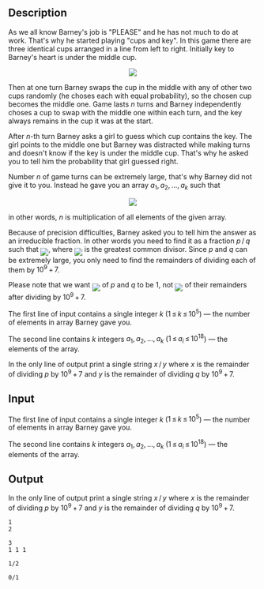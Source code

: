 ## Description

<div><p>As we all know Barney's job is "PLEASE" and he has not much to do at work. That's why he started playing "cups and key". In this game there are three identical cups arranged in a line from left to right. Initially key to Barney's heart is under the middle cup.</p><center> <img class="tex-graphics" src="file://AoCpwtEN.png" style="max-width: 100.0%;max-height: 100.0%;"> </center><p>Then at one turn Barney swaps the cup in the middle with any of other two cups randomly (he choses each with equal probability), so the chosen cup becomes the middle one. Game lasts <span class="tex-span"><i>n</i></span> turns and Barney <span class="tex-font-style-bf">independently choses</span> a cup to swap with the middle one within each turn, and the key always remains in the cup it was at the start.</p><p>After <span class="tex-span"><i>n</i></span>-th turn Barney asks a girl to guess which cup contains the key. The girl points to the middle one but Barney was distracted while making turns and doesn't know if the key is under the middle cup. That's why he asked you to tell him the probability that girl guessed right.</p><p>Number <span class="tex-span"><i>n</i></span> of game turns can be extremely large, that's why Barney did not give it to you. Instead he gave you an array <span class="tex-span"><i>a</i><sub class="lower-index">1</sub>, <i>a</i><sub class="lower-index">2</sub>, ..., <i>a</i><sub class="lower-index"><i>k</i></sub></span> such that </p><center> <img align="middle" class="tex-formula" src="file://RNBA5ue3.png" style="max-width: 100.0%;max-height: 100.0%;"> </center><p>in other words, <span class="tex-span"><i>n</i></span> is multiplication of all elements of the given array.</p><p>Because of precision difficulties, Barney asked you to tell him the answer as an irreducible fraction. In other words you need to find it as a fraction <span class="tex-span"><i>p</i> / <i>q</i></span> such that <img align="middle" class="tex-formula" src="file://vjpMjvil.png" style="max-width: 100.0%;max-height: 100.0%;">, where <img align="middle" class="tex-formula" src="file://H2CdPJaG.png" style="max-width: 100.0%;max-height: 100.0%;"> is the greatest common divisor. Since <span class="tex-span"><i>p</i></span> and <span class="tex-span"><i>q</i></span> can be extremely large, you only need to find the remainders of dividing each of them by <span class="tex-span">10<sup class="upper-index">9</sup> + 7</span>.</p><p>Please note that we want <img align="middle" class="tex-formula" src="file://GRURFuhX.png" style="max-width: 100.0%;max-height: 100.0%;"> of <span class="tex-span"><i>p</i></span> and <span class="tex-span"><i>q</i></span> to be <span class="tex-span">1</span>, <span class="tex-font-style-bf">not <img align="middle" class="tex-formula" src="file://3tfn9NRs.png" style="max-width: 100.0%;max-height: 100.0%;"> of their remainders</span> after dividing by <span class="tex-span">10<sup class="upper-index">9</sup> + 7</span>.</p></div><div class="input-specification"><p>The first line of input contains a single integer <span class="tex-span"><i>k</i></span> (<span class="tex-span">1 ≤ <i>k</i> ≤ 10<sup class="upper-index">5</sup></span>)&nbsp;— the number of elements in array Barney gave you.</p><p>The second line contains <span class="tex-span"><i>k</i></span> integers <span class="tex-span"><i>a</i><sub class="lower-index">1</sub>, <i>a</i><sub class="lower-index">2</sub>, ..., <i>a</i><sub class="lower-index"><i>k</i></sub></span> (<span class="tex-span">1 ≤ <i>a</i><sub class="lower-index"><i>i</i></sub> ≤ 10<sup class="upper-index">18</sup></span>)&nbsp;— the elements of the array.</p></div><div class="output-specification"><p>In the only line of output print a single string <span class="tex-span"><i>x</i> / <i>y</i></span> where <span class="tex-span"><i>x</i></span> is the remainder of dividing <span class="tex-span"><i>p</i></span> by <span class="tex-span">10<sup class="upper-index">9</sup> + 7</span> and <span class="tex-span"><i>y</i></span> is the remainder of dividing <span class="tex-span"><i>q</i></span> by <span class="tex-span">10<sup class="upper-index">9</sup> + 7</span>.</p></div>

## Input

<p>The first line of input contains a single integer <span class="tex-span"><i>k</i></span> (<span class="tex-span">1 ≤ <i>k</i> ≤ 10<sup class="upper-index">5</sup></span>)&nbsp;— the number of elements in array Barney gave you.</p><p>The second line contains <span class="tex-span"><i>k</i></span> integers <span class="tex-span"><i>a</i><sub class="lower-index">1</sub>, <i>a</i><sub class="lower-index">2</sub>, ..., <i>a</i><sub class="lower-index"><i>k</i></sub></span> (<span class="tex-span">1 ≤ <i>a</i><sub class="lower-index"><i>i</i></sub> ≤ 10<sup class="upper-index">18</sup></span>)&nbsp;— the elements of the array.</p>

## Output

<p>In the only line of output print a single string <span class="tex-span"><i>x</i> / <i>y</i></span> where <span class="tex-span"><i>x</i></span> is the remainder of dividing <span class="tex-span"><i>p</i></span> by <span class="tex-span">10<sup class="upper-index">9</sup> + 7</span> and <span class="tex-span"><i>y</i></span> is the remainder of dividing <span class="tex-span"><i>q</i></span> by <span class="tex-span">10<sup class="upper-index">9</sup> + 7</span>.</p>





```input1
1
2

```




```input2
3
1 1 1

```




```output1
1/2

```




```output2
0/1

```


